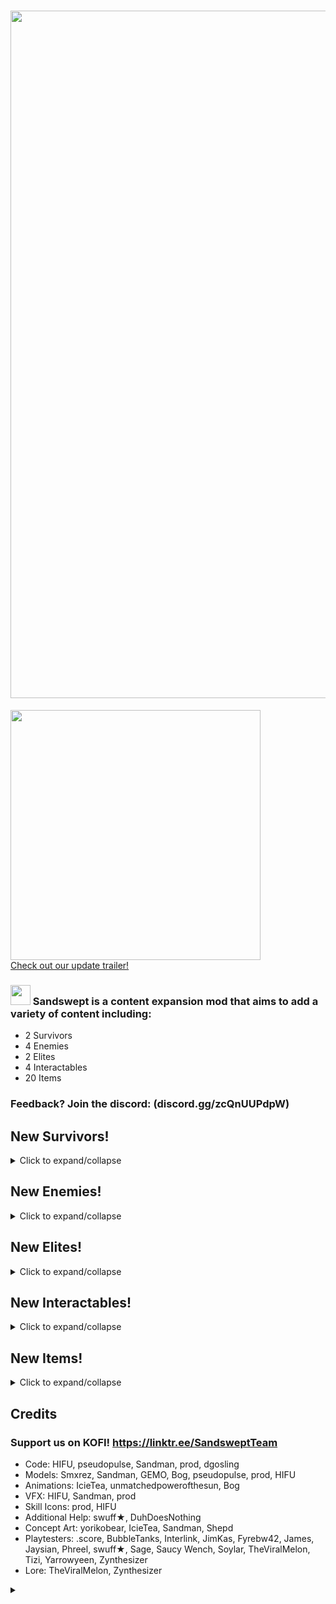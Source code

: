 # <a href="https://discord.gg/zcQnUUPdpW"><img src="https://i.postimg.cc/Qxwf7yLw/booook-1.gif" width="1100"/></a>
<a href="https://www.youtube.com/watch?v=XnAgXBzBKyI"><img src="https://i.imgur.com/8MppkJY.png" width="400"><br>Check out our update trailer!</a>
### <img src="https://i.postimg.cc/T3FJSHfy/sandsw-ept-Icon.png" width="32"/> Sandswept is a content expansion mod that aims to add a variety of content including:
- 2 Survivors
- 4 Enemies
- 2 Elites
- 4 Interactables
- 20 Items

### Feedback? Join the discord: (discord.gg/zcQnUUPdpW)

## New Survivors!
<details>
<summary>Click to expand/collapse</summary>
<table>
  <thead>
    <tr>
      <th>Icon</th>
      <th>Name / Effect</th>
    </tr>
  </thead>
  <tbody>
    <tr>
      <td colspan="2" align="center"><h3>Ranger</h3></td>
    </tr>
    <tr>
      <td><img src="https://i.postimg.cc/66fDYrZC/tex-Ranger-Icon.png" width="196"/></td>
      <td><b>Ranger</b><br>
          The Ranger is a versatile combatant, who alternates between long-range electric barrages and close quarters incendiary fire to efficiently take down targets.</td>
    </tr>
    <tr>
      <td><img src="https://i.postimg.cc/fRqDz6fz/image.png" width="64"/></td>
      <td><b>Passive:</b> Overcharged Protection<br>
          Hold up to 10 Charge. Each Charge increases base health regeneration by 0.25 hp/s and armor by 1.5. Charge decays over time.</td>
    </tr>
	<tr>
      <td><img src="https://i.postimg.cc/qR8P3YyC/image3.png" width="64"/></td>
      <td><b>Passive:</b> Overcharged Speed<br>
          Hold up to 10 Charge. Each Charge increases movement speed by 2.5%. Consume 3 Charge to double jump. Charge decays over time.</td>
    </tr>
    <tr>
      <td><img src="https://i.postimg.cc/FzvQCmNZ/image1.png" width="64"/></td>
      <td><b>Primary:</b> Direct Current<br>
          Fire an arcing electric current for 250% damage. Hitting enemies generates 1 Charge.</td>
    </tr>
    <tr>
      <td><img src="https://i.postimg.cc/TwM8hGL6/image2.png" width="64"/></td>
      <td><b>Secondary:</b> Release<br>
          Lose all Charge. Fire a piercing blast for 600% damage, increasing up to 1800% at full Charge.</td>
    </tr>
    <tr>
      <td><img src="https://i.postimg.cc/JhgLFXHk/b1.png" width="64"/></td>
      <td><b>Alt-Secondary:</b> Galvanize<br>
		  Lose all Charge. Fire 3 orbs of electricity, increasing up to 10 at full Charge for 80% damage per second each.</td>
    </tr>
    <tr>
      <td><img src="https://i.postimg.cc/C5GmjyVK/sand4.png" width="64"/></td>
      <td><b>Utility:</b> Sidestep<br>
          Agile. Quickly sidestep a short distance. Getting hit during Sidestep generates 5 Charge.</td>
    </tr>
    <tr>
      <td><img src="https://i.postimg.cc/Kct29RG1/tex-Ranger-Skill-Icon-spc.png" width="64"/></td>
      <td><b>Special:</b> Overdrive<br>
          Agile. Transform your rifle, replacing all of your skills with scorching forms. Charge amplifies base damage gain while in full heat.</td>
    </tr>
    <tr>
      <td><img src="https://i.postimg.cc/XJCb6v9D/tex-Ranger-Skill-Icon-hm1.png" width="64"/></td>
      <td><b>Primary:</b> Enflame<br>
          Agile. Fire a rapid stream of bullets for 80% damage. Heat increases fire rate and ignite chance but reduces range.</td>
    </tr>
    <tr>
      <td><img src="https://i.postimg.cc/m2DBKrYy/tex-Exhaust.png" width="64"/></td>
      <td><b>Secondary:</b> Exhaust<br>
          Ignite. Fire two short bursts of heat for 4x200% damage each. Burst count increases up to four while in full heat. Reduce heat by 25%.</td>
    </tr>
    <tr>
      <td><img src="https://i.postimg.cc/rpkkRSPw/b2.png" width="64"/></td>
      <td><b>Alt-Secondary:</b> Char<br>
          Ignite. Fire off a blazing ball for 600% damage that engulfs the ground on impact for 250% damage per second. Reduce heat by 50%.</td>
    </tr>
    <tr>
      <td><img src="https://i.postimg.cc/WbV9s4Mq/sand5.png" width="64"/></td>
      <td><b>Utility:</b> Heat Signature<br>
          Agile. Stunning. Sidestep a very short distance and deal 250% damage. Hitting enemies generates 3 Charge and extends the dash.</td>
    </tr>
    <tr>
      <td><img src="https://i.postimg.cc/DwBpjK4J/sand8.png" width="64"/></td>
      <td><b>Special:</b> Heat Sink<br>
          Agile. Ignite. Release a fire nova around you that deals 300% base damage, increasing up to 900% in full heat. Consume all heat, gaining an attack speed boost, and exit overdrive.</td>
    </tr>
    <tr>
      <td><img src="https://i.postimg.cc/52w9KFnf/heat-Mechanic.png" width="64"/></td>
      <td><b>Heat Mechanic</b><br>
          While in overdrive, you passively build up heat and healing reduction. While in full heat, your base damage constantly increases, further amplified by Charge, but you take increasingly high self-damage.</td>
    </tr>
    <tr>
      <td colspan="2" align="center"><h3>VOL-T</h3></td>
    </tr>
    <tr>
      <td><img src="https://i.postimg.cc/c4pTdTv6/tex-Electrician-Icon2.png" width="196"/></td>
      <td><b>VOL-T</b><br>
          VOL-T is a positional survivor who relies on locking down the area to offset her frailty.</td>
    </tr>
    <tr>
      <td><img src="https://i.postimg.cc/ZKLwnhc7/sand9.png" width="64"/></td>
      <td><b>Passive:</b> Volatile Shields<br>
          Start with innate shields. When your shield breaks, shock nearby targets for 2x450% damage and gain +40% movement speed for 7 seconds.</td>
    </tr>
    <tr>
      <td><img src="https://i.postimg.cc/nzQdhjRB/sand13.png" width="64"/></td>
      <td><b>Primary:</b> Galvanic Bolt<br>
          Blast out a galvanic ball that sticks into terrain, zapping nearby enemies for 200% damage periodically. Explodes for 400% damage on impact.</td>
    </tr>
    <tr>
      <td><img src="https://i.postimg.cc/XvPHWc8n/sand11.png" width="64"/></td>
      <td><b>Secondary:</b> Tempest Sphere<br>
          Send forth an orb of energy that damages targets within for 500% damage per second. Release to lock the orb in place.</td>
    </tr>
    <tr>
      <td><img src="https://i.postimg.cc/fyn8tzpF/sand12.png" width="64"/></td>
      <td><b>Utility:</b> Static Snare<br>
          Lightweight. Deploy a pylon that zaps targets for 300% damage, and damages targets between you and it for 200% damage per second. Re-activate to zip to the pylon, dealing 800% damage.</td>
    </tr>
    <tr>
      <td><img src="https://i.postimg.cc/KYjqCst9/sand10.png" width="64"/></td>
      <td><b>Special:</b> Signal Overload<br>
          Grounding. Briefly wind up and drain your shield, unleashing a beam of energy for 3 seconds that pulls enemies inward and zaps them in a large radius for 320%-800% damage per second, scaling with shield drained.</td>
    </tr>
  </tbody>
</table>
</details>

## New Enemies!
<details>
<summary>Click to expand/collapse</summary>
<table>
	<thead>
		<tr>
			<th>Icon</th>
			<th>Name / Effect</th>
		</tr>
	</thead>
	<tbody>
		<tr>
			<td><img src="https://i.postimg.cc/TYHQJ5RD/tex-Cannonball-Jellyfish.png" width="64"/></td>
			<td>
				<b>Cannonball Jellyfish</b><br>
				Launches itself at you and stuns itself if it misses. On death sends a slightly homing fireball after you.
			</td>
		</tr>
		<tr>
			<td><img src="https://i.postimg.cc/PJvp7Q70/tex-Gamma-Construct.png" width="64"/></td>
			<td>
				<b>Gamma Construct</b><br>
				Alternates between firing a large deathray and two smaller, ones that follow a set sweeping path.
			</td>
		</tr>
		<tr>
			<td><img src="https://i.postimg.cc/CLKm8sV0/tex-Delta-Construct.png" width="64"/></td>
			<td>
				<b>Delta Construct</b><br>
				Fires two projectiles horizontally at you. Soars to the sky, charging up a configuration of small lasers that go in random directions, leaving a fire trail behind them.
			</td>
		</tr>
		<tr>
			<td><img src="https://i.postimg.cc/Y2RdjyZ8/tex-Theta-Construct.png" width="64"/></td>
			<td>
				<b>Theta Construct</b><br>
				Guards an enemy, preventing all ranged damage. Gives it an attack speed buff and shares its elite aspect effect.
			</td>
		</tr>
	</tbody>
</table>
</details>

## New Elites!
<details>
<summary>Click to expand/collapse</summary>
<table>
	<thead>
		<tr>
			<th>Icon</th>
			<th>Name / Effect</th>
		</tr>
	</thead>
	<tbody>
		<tr>
			<td><img src="https://i.postimg.cc/Px5Q36cQ/tex-Motivator-Buff2.png" width="64"/></td>
			<td>
				<b>Motivating T1</b><br>
				Passively carries a warbanner that grants all allies and itself <b>30%</b> movement speed and <b>30%</b> attack speed in a <b>20m</b> radius. On hit, increases all ally attack speed by <b>30%</b> in a <b>20m</b> radius for <b>4s</b>.<br>
			</td>
		</tr>
		<tr>
		</tr>
			<td><img src="https://i.postimg.cc/NMWbpbzn/tex-Osmium-Buff.png" width="64"/></td>
			<td>
				<b>Osmium T2</b><br>
				Passively has a <b>13m-40m</b> aura, scaling with base max health, that makes every ally and itself take <b>85%</b> less damage and reduce procs by <b>50%</b> from outside the aura. From the inside, takes <b>33%</b> more damage instead, but passively pulls down all airborne enemies every second. Immune to knockback.<br>
			</td>
		</tr>
	</tbody>
</table>
</details>

## New Interactables!
<details>
<summary>Click to expand/collapse</summary>
<table>
	<thead>
		<tr>
			<th>Icon</th>
			<th>Name / Effect</th>
		</tr>
	</thead>
	<tbody>
		<tr>
			<td><img src="https://i.postimg.cc/tJ8JGV5r/tex-Inferno-Drone.png" width="64"/></td>
			<td>
				<b>Inferno Drone</b><br>
				Periodically launches a missile that explodes into pools of lava.
			</td>
		</tr>
		<tr>
			<td><img src="https://i.postimg.cc/yY6kR6Qb/tex-Shrine-Of-Ruin2.png" width="64"/></td>
			<td>
				<b>Shrine of Ruin</b><br>
				Sacrifice <b>10</b> random common items to corrupt the next stage, making it a simulacrum variant that exclusively drops void items and spawns void enemies.<br>
				<b>Details:</b> Usable only once, can only spawn once per stage, can only spawn on stages &ge; 2, costs 10 credits. The combat director gets <b>150%</b> more credits and interactable credits are set to <b>200</b>.
			</td>
		</tr>
		<tr>
			<td><img src="https://i.postimg.cc/gkCDYxzs/tex-Shrine-Of-Sacrifice.png" width="64"/></td>
			<td>
				<b>Shrine of Sacrifice</b><br>
				Gain <b>20% curse</b> to drop <b>2</b> copies of a random common item.<br>
				<b>Details:</b> Usable only once, can only spawn once per stage, costs 20 credits. Disabled after the Teleporter Event is completed.
			</td>
		</tr>
		<tr>
			<td><img src="https://i.postimg.cc/Bv3RF8Zg/tex-Shrine-Of-The-Future.png" width="64"/></td>
			<td>
				<b>Shrine of The Future</b><br>
				Summon a random <b>Tier 2 Elite Miniboss</b> with reduced stats that, upon being defeated, drops <b>3</b> item potentials per player.<br>
				<b>Details:</b> Usable only once, can only spawn once per stage, can only spawn on stages &ge; 3 and &le; 11, costs 35 credits. Item potentials have a choice between a random white and a random green.
			</td>
		</tr>
	</tbody>
</table>
</details>

## New Items!
<details>
<summary>Click to expand/collapse</summary>
<table>
	<thead>
		<tr>
			<th>Icon</th>
			<th>Name / Effect</th>
		</tr>
	</thead>
	<tbody>
		<tr>
			<td colspan="2" align="center"><h3>Status Effects</h3></td>
		</tr>
		<tr>
			<td><img src="https://i.postimg.cc/Ls0F1wsn/tex-Buff-Decay4.png" width="96"></td>
			<td>
				<b>Decay</b><br>
				Per stack, deal <b>250%</b> base damage over 3s. Base damage scales up to <b>750%</b> based on the player's and enemy's missing health. Duration does not scale with proc coefficient.
			</td>
		</tr>
		<tr>
			<td colspan="2" align="center"><h3>White Items</h3></td>
		</tr>
		<tr>
			<td><img src="https://i.postimg.cc/ZKTbBHc7/tex-Amber-Knife.png" width="96"></td>
			<td>
				<b>Amber Knife</b><br>
				Gain a <b>10%</b> chance on hit to fire a piercing knife for <b>150% (+150% per stack)</b> base damage that gives <b>3.5%</b> plus an additional <b>3</b> barrier.
			</td>
		</tr>
		<tr>
			<td><img src="https://i.postimg.cc/sfH2YN1y/tex-Fractured-Timepiece.png" width="96"></td>
			<td>
				<b>Fractured Timepiece</b><br>
				Upon using your Utility skill, heal for <b>5% (+5% per stack)</b> of your maximum health and reduce Special skill cooldown by <b>15%</b>.
			</td>
		</tr>
		<tr>
			<td><img src="https://i.postimg.cc/1RVSGrFJ/tex-Red-Spring-Water.png" width="96"></td>
			<td>
				<b>Red Spring Water</b><br>
				Increase health regeneration by <b>0.6 hp/s</b>, plus an additional <b>0.6 hp/s (+0.6 hp/s per stack)</b> for every unique buff you have (diminishing returns scaling with buff count).
			</td>
		</tr>
		<tr>
			<td colspan="2" align="center"><h3>Green Items</h3></td>
		</tr>
		<tr>
			<td><img src="https://i.postimg.cc/8C88VqNw/tex-Crowns-Diamond.png" width="96"></td>
			<td>
				<b>Crown's Diamond</b><br>
				Being out of danger grants <b>20%</b> of maximum health as barrier. Barrier decays <b>15% (+15% per stack, hyperbolic)</b> slower while out of combat or danger.
			</td>
		</tr>
		<tr>
			<td><img src="https://i.postimg.cc/8PzC9yz7/tex-Drifting-Perception.png" width="96"></td>
			<td>
				<b>Drifting Perception</b><br>
				Upon entering combat, become cloaked for <b>6s</b>. While cloaked, increase 'Critical Strike' chance by <b>20%</b> and 'Critical Strike' damage by <b>60% (+60% per stack)</b>. Recharges every <b>25</b> seconds.
			</td>
		</tr>
		<tr>
			<td><img src="https://i.postimg.cc/yd9LgHmF/tex-Nuclear-Salvo.png" width="96"></td>
			<td>
				<b>Nuclear Salvo</b><br>
				Every 5 seconds, all mechanical allies fire <b>2 (+2 per stack)</b> nuclear missiles that deal <b>100%</b> base damage each and ignite on hit.
			</td>
		</tr>
		<tr>
			<td><img src="https://i.postimg.cc/1XN5VLQJ/tex-Pocket-Plutonium.png" width="96"></td>
			<td>
				<b>Pocket Plutonium</b><br>
				Gain a shield equal to <b>10%</b> of your maximum health. Upon losing all shield, create a nuclear pool in a <b>20m</b> area that deals <b>750% (+750% per stack)</b> base damage, plus an additional <b>250% (+250% per stack)</b> of shields.
			</td>
		</tr>
		<tr>
			<td><img src="https://i.postimg.cc/gcvrKYNH/tex-Sacrificial-Band.png" width="96"></td>
			<td>
				<b>Sacrificial Band</b><br>
				Hits that deal more than <b>400%</b> damage also inflict <b>1 (+1 per stack)</b> bleeds on enemies for each <b>110%</b> of damage dealt. Recharges every <b>10</b> seconds.
			</td>
		</tr>
		<tr>
			<td><img src="https://i.postimg.cc/QtFVs3R3/Document-Icon.png" width="96"></td>
			<td>
				<b>Smouldering Document</b><br>
				<b>5%</b> chance to ignite enemies on hit for <b>250%</b> TOTAL damage. Damage over time effects burden enemies, reducing their damage by <b>12.5% (+12.5% per stack, hyperbolic)</b> and attack speed by <b>12.5% (+12.5% per stack, hyperbolic)</b>.
			</td>
		</tr>
		<tr>
			<td><img src="https://i.postimg.cc/LXcqFPFd/tex-Sun-Fragment.png" width="96"></td>
			<td>
				<b>Sun Fragment</b><br>
				<b>9%</b> chance on hit to create a blinding flash in a <b>12m</b> area, stunning for <b>1.5s</b> and igniting enemies for <b>150% (+150% per stack)</b> TOTAL damage.
			</td>
		</tr>
		<tr>
			<td><img src="https://i.postimg.cc/NGXcyd7k/Uni-VIPIcon.png" width="96"></td>
			<td>
				<b>Universal VIP Pass</b><br>
				Category chests have a <b>60%</b> chance of dropping <b>1 (+1 per stack)</b> extra items.
			</td>
		</tr>
		<tr>
			<td colspan="2" align="center"><h3>Void Items</h3></td>
		</tr>
		<tr>
			<td><img src="https://i.postimg.cc/Ls6739KX/tex-Festering-Hunger.png" width="96"></td>
			<td>
				<b>Festering Hunger</b><br>
				<b>7%</b> chance on hit to inflict decay for <b>300%</b> base damage. Moving near decaying enemies increases movement speed by <b>33% (+33% per stack)</b> for <b>2</b> seconds. Corrupts all Smouldering Documents.
			</td>
		</tr>
		<tr>
			<td><img src="https://i.postimg.cc/L625CrWK/tex-Millenium.png" width="96"></td>
			<td>
				<b>Millenium</b><br>
				<b>7%</b> chance on hit to create a tidal cataclysm in a <b>12m (+4m per stack)</b> area, collapsing and grounding enemies for <b>400%</b> base damage. Corrupts all Sun Fragments.
			</td>
		</tr>
		<tr>
			<td colspan="2" align="center"><h3>Red Items</h3></td>
		</tr>
		<tr>
			<td><img src="https://i.postimg.cc/PxjsGfV3/tex-Bleeding-Witness.png" width="96"></td>
			<td>
				<b>Bleeding Witness</b><br>
				<b>8%</b> chance on hit to hemorrhage enemies for <b>500%</b> base damage. Your damage over time effects heal all allies for <b>0.33% (+0.33% per stack)</b> of their maximum health.
			</td>
		</tr>
		<tr>
			<td><img src="https://i.postimg.cc/pXf50nwk/tex-Ceremonial-Jar.png" width="96"></td>
			<td>
				<b>Ceremonial Jar</b><br>
				On hit, link enemies up to <b>3</b> times. Linked enemies take <b>1500% (+1500% per stack)</b> base damage each and cannot be linked for <b>5</b> seconds afterward.
			</td>
		</tr>
		<tr>
			<td><img src="https://i.postimg.cc/rp3zfsBQ/tex-Torn-Feather.png" width="96"></td>
			<td>
				<b>Torn Feather</b><br>
				Tap Interact to perform an omni-directional dash. Can dash twice before hitting the ground. Gain <b>20% (+35% per stack)</b> movement speed.
			</td>
		</tr>
		<tr>
			<td colspan="2" align="center"><h3>Lunar Items / Equipment</h3></td>
		</tr>
		<tr>
			<td><img src="https://i.postimg.cc/ht1YXWmT/tex-Their-Prominence.png" width="96"></td>
			<td>
				<b>Their Prominence</b><br>
				Using a Shrine has a <b>35% (+15% per stack, hyperbolic)</b> chance to invite the challenge of the Mountain.
			</td>
		</tr>
		<tr>
			<td><img src="https://i.postimg.cc/jdHk6xWd/tex-Corrupted-Catalyst.png" width="64"/></td>
			<td>
				<b>Corrupted Catalyst</b><br>
				Create a <b>30m</b> aura that gives all allies and enemies a random buff for <b>15s</b>. Cooldown: <b>35</b> seconds
			</td>
		</tr>
		<tr>
			<td colspan="2" align="center"><h3>Equipment</h3></td>
		</tr>
		<tr>
			<td><img src="https://i.postimg.cc/SNPjrhH3/tex-Galvanic-Cell-Shield.png" width="64"/></td>
			<td>
				<b>Galvanic Cell Shield</b><br>
				Evoke a shield that parries the next attack. Upon successfully parrying, shock and damage nearby enemies for <b>2000%</b> damage. Cooldown: <b>20</b> seconds
			</td>
		</tr>
		<tr>
			<td><img src="https://i.postimg.cc/90551q0y/tex-Sandsw-eeper.png" width="64"/></td>
			<td>
				<b>The Sand Sweeper</b><br>
				Pushes all enemies within <b>20m</b>, dealing up to <b>500%</b> damage and stunning for up to <b>6</b> seconds based on the distance. Cooldown: <b>30</b> seconds
			</td>
		</tr>
	</tbody>
</table>
</details>

## Credits

### Support us on KOFI! https://linktr.ee/SandsweptTeam

- Code: HIFU, pseudopulse, Sandman, prod, dgosling
- Models: Smxrez, Sandman, GEMO, Bog, pseudopulse, prod, HIFU
- Animations: IcieTea, unmatchedpowerofthesun, Bog
- VFX: HIFU, Sandman, prod
- Skill Icons: prod, HIFU
- Additional Help: swuff★, DuhDoesNothing
- Concept Art: yorikobear, IcieTea, Sandman, Shepd
- Playtesters: .score, BubbleTanks, Interlink, JimKas, Fyrebw42, James, Jaysian, Phreel, swuff★, Sage, Saucy Wench, Soylar, TheViralMelon, Tizi, Yarrowyeen, Zynthesizer
- Lore: TheViralMelon, Zynthesizer

<details><summary></summary>

<img src="https://i.postimg.cc/7Z94LTYD/true50.png"/>
<br>
<img src="https://i.postimg.cc/qRhHQbcM/rework-Idea4.png"/>
<br>
<img src="https://i.postimg.cc/T3fGGcxC/true51.png"/>
<br>
<img src="https://i.postimg.cc/3wbHX5vc/WHATT.png"/>
<br>
<img src="https://i.postimg.cc/Jn3mqFdR/imageeee.png"/>
<br>
<img src="https://i.postimg.cc/brNXRwtR/brainrot.png"/>
<br>
<img src="https://i.postimg.cc/tCwfs52k/true.png"/>
<br>
<img src="https://i.postimg.cc/WpfYy8LV/eaea.png"/>
<br>
<img src="https://i.postimg.cc/bJfSrKtP/misinformation.png"/>
<br>
<img src="https://i.postimg.cc/9Xb0rQKd/sandsw-eptdevelopmentteam.png"/>
<br>
<img src="https://i.postimg.cc/FKfyBPPS/megarex.png"/>
<br>
Do not click on her icon too many times.

</details>
